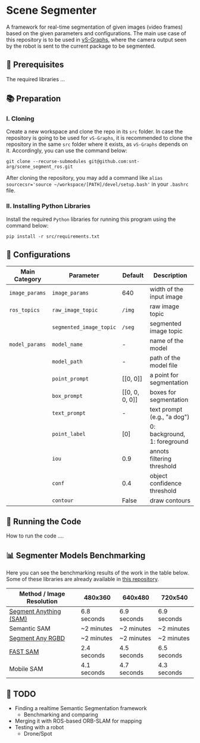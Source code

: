 # Scene Segmenter

A framework for real-time segmentation of given images (video frames) based on the given parameters and configurations. The main use case of this repository is to be used in [vS-Graphs](https://github.com/snt-arg/visual_sgraphs), where the camera output seen by the robot is sent to the current package to be segmented.

## 📝 Prerequisites

The required libraries ...

## 📚 Preparation

### I. Cloning

Create a new workspace and clone the repo in its `src` folder. In case the repository is going to be used for `vS-Graphs`, it is recommended to clone the repository in the same `src` folder where it exists, as `vS-Graphs` depends on it. Accordingly, you can use the command below:

```
git clone --recurse-submodules git@github.com:snt-arg/scene_segment_ros.git
```

After cloning the repository, you may add a command like `alias sourcecsr='source ~/workspace/[PATH]/devel/setup.bash'` in your `.bashrc` file.

### II. Installing Python Libraries

Install the required `Python` libraries for running this program using the command below:

```
pip install -r src/requirements.txt
```

## 🔨 Configurations

| Main Category  | Parameter               | Default        | Description                  |
| -------------- | ----------------------- | -------------- | ---------------------------- |
| `image_params` | `image_params`          | 640            | width of the input image     |
| `ros_topics`   | `raw_image_topic`       | `/img`         | raw image topic              |
|                | `segmented_image_topic` | `/seg`         | segmented image topic        |
| `model_params` | `model_name`            | -              | name of the model            |
|                | `model_path`            | -              | path of the model file       |
|                | `point_prompt`          | [[0, 0]]       | a point for segmentation     |
|                | `box_prompt`            | [[0, 0, 0, 0]] | boxes for segmentation       |
|                | `text_prompt`           | -              | text prompt (e.g., "a dog")  |
|                | `point_label`           | [0]            | 0: background, 1: foreground |
|                | `iou`                   | 0.9            | annots filtering threshold   |
|                | `conf`                  | 0.4            | object confidence threshold  |
|                | `contour`               | False          | draw contours                |

## 🚀 Running the Code

How to run the code ....

## 📊 Segmenter Models Benchmarking

Here you can see the benchmarking results of the work in the table below. Some of these libraries are already available in [this repository](https://github.com/snt-arg/scene_segmentation).

| Method / Image Resolution                                                      | 480x360     | 640x480     | 720x540     |
| ------------------------------------------------------------------------------ | ----------- | ----------- | ----------- |
| [Segment Anything (SAM)](https://github.com/facebookresearch/segment-anything) | 6.8 seconds | 6.9 seconds | 6.9 seconds |
| Semantic SAM                                                                   | ~2 minutes  | ~2 minutes  | ~2 minutes  |
| [Segment Any RGBD](https://github.com/Jun-CEN/SegmentAnyRGBD)                  | ~2 minutes  | ~2 minutes  | ~2 minutes  |
| [FAST SAM](https://github.com/CASIA-IVA-Lab/FastSAM)                           | 2.4 seconds | 4.5 seconds | 6.5 seconds |
| Mobile SAM                                                                     | 4.1 seconds | 4.7 seconds | 4.3 seconds |

## 📅 TODO

- Finding a realtime Semantic Segmentation framework
  - Benchmarking and comparing
- Merging it with ROS-based ORB-SLAM for mapping
- Testing with a robot
  - Drone/Spot
